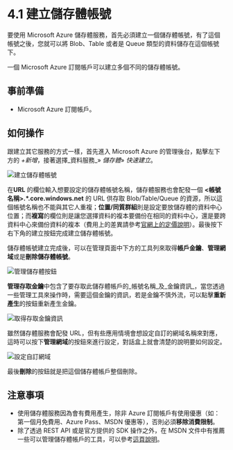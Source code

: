 # 4.1 建立儲存體帳號

要使用 Microsoft Azure 儲存體服務，首先必須建立一個儲存體帳號，有了這個帳號之後，您就可以將 Blob、Table 或者是 Queue 類型的資料儲存在這個帳號下。

一個 Microsoft Azure 訂閱帳戶可以建立多個不同的儲存體帳號。

## 事前準備

* Microsoft Azure 訂閱帳戶。

## 如何操作

跟建立其它服務的方式一樣，首先進入 Microsoft Azure 的管理後台，點擊左下方的 _+新增_，接著選擇_資料服務_» _儲存體_» _快速建立_。

![建立儲存體帳號](https://skgitbook.blob.core.windows.net/azurerecipestw/4-1-1-create-storage-account.png)

在**URL** 的欄位輸入想要設定的儲存體帳號名稱，儲存體服務也會配發一個 **<帳號名稱>.\*.core.windows.net** 的 URL 供存取 Blob/Table/Queue 的資源，所以這個帳號名稱也不能與其它人重複；**位置/同質群組**則是設定要放儲存體的資料中心位置；而**複寫**的欄位則是讓您選擇資料的複本要備份在相同的資料中心，還是要跨資料中心來備份資料的複本（費用上的差異請參考[官網上的定價說明](http://azure.microsoft.com/zh-tw/pricing/details/storage/)）。最後按下右下角的建立按鈕完成建立儲存體帳號。

儲存體帳號建立完成後，可以在管理頁面中下方的工具列來取得**帳戶金鑰**、**管理網域**或是**刪除儲存體帳號**。

![管理儲存體按鈕](https://skgitbook.blob.core.windows.net/azurerecipestw/4-1-2-manage-storage-account.png)

**管理存取金鑰**中包含了要存取此儲存體帳戶的_帳號名稱_及_金鑰資訊_，當您透過一些管理工具來操作時，需要這個金鑰的資訊，若是金鑰不慎外流，可以點擊**重新產生**的按鈕重新產生金鑰。

![取得存取金鑰資訊](https://skgitbook.blob.core.windows.net/azurerecipestw/4-1-3-access-storage-key.png)

雖然儲存體服務會配發 URL，但有些應用情境會想設定自訂的網域名稱來對應，這時可以按下**管理網域**的按鈕來進行設定，對話盒上就會清楚的說明要如何設定。

![設定自訂網域](https://skgitbook.blob.core.windows.net/azurerecipestw/4-1-4-setting-custom-domain.png)

最後**刪除**的按鈕就是把這個儲存體帳戶整個刪除。

## 注意事項

* 使用儲存體服務因為會有費用產生，除非 Azure 訂閱帳戶有使用優惠（如：第一個月免費用、Azure Pass、MSDN 優惠等），否則必須**移除消費限制**。
* 除了透過 REST API 或是官方提供的 SDK 操作之外，在 MSDN 文件中有推薦一些可以管理儲存體帳戶的工具，可以參考[這頁說明](https://go.microsoft.com/fwLink/?LinkID=296841&clcid=0x7C04)。